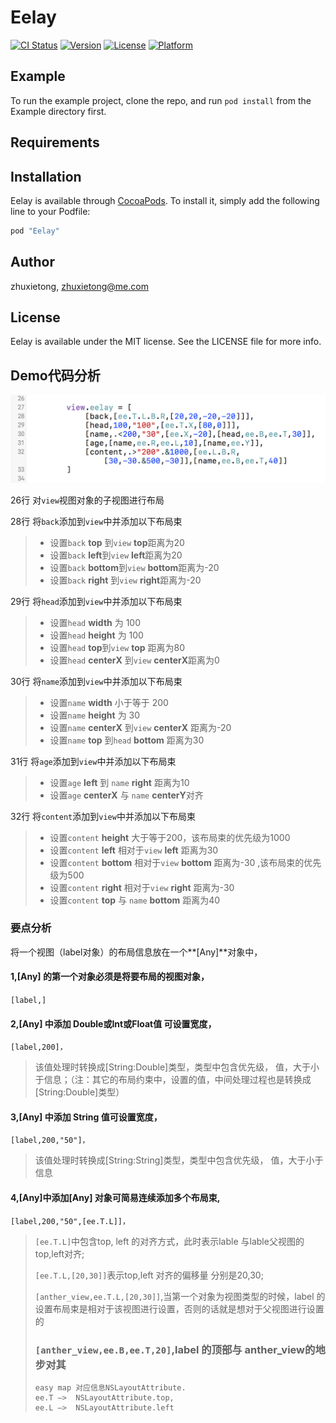 # Eelay

[![CI Status](http://img.shields.io/travis/zhuxietong/Eelay.svg?style=flat)](https://travis-ci.org/zhuxietong/Eelay)
[![Version](https://img.shields.io/cocoapods/v/Eelay.svg?style=flat)](http://cocoapods.org/pods/Eelay)
[![License](https://img.shields.io/cocoapods/l/Eelay.svg?style=flat)](http://cocoapods.org/pods/Eelay)
[![Platform](https://img.shields.io/cocoapods/p/Eelay.svg?style=flat)](http://cocoapods.org/pods/Eelay)

## Example

To run the example project, clone the repo, and run `pod install` from the Example directory first.

## Requirements

## Installation

Eelay is available through [CocoaPods](http://cocoapods.org). To install
it, simply add the following line to your Podfile:

```ruby
pod "Eelay"
```

## Author

zhuxietong, zhuxietong@me.com

## License

Eelay is available under the MIT license. See the LICENSE file for more info.


## Demo代码分析

![demo](https://github.com/zhuxietong/EeLay/raw/master/demo.png?raw=true)



26行    对`view`视图对象的子视图进行布局

28行   将`back`添加到`view`中并添加以下布局束

> - 设置`back` **top** 到`view` **top**距离为20
> - 设置`back` **left**到`view` **left**距离为20
> - 设置`back` **bottom**到`view` **bottom**距离为-20
> - 设置`back` **right** 到`view` **right**距离为-20



29行   将`head`添加到`view`中并添加以下布局束

> - 设置`head` **width** 为 100
> - 设置`head` **height** 为 100
> - 设置`head` **top**到`view` **top** 距离为80
> - 设置`head` **centerX** 到`view` **centerX**距离为0



30行   将`name`添加到`view`中并添加以下布局束

> - 设置`name` **width** 小于等于 200
> - 设置`name` **height** 为 30
> - 设置`name` **centerX** 到`view` **centerX** 距离为-20
> - 设置`name` **top** 到`head` **bottom** 距离为30



31行   将`age`添加到`view`中并添加以下布局束

> - 设置`age` **left** 到 `name` **right** 距离为10
> - 设置`age` **centerX** 与 `name` **centerY**对齐



32行   将`content`添加到`view`中并添加以下布局束

> - 设置`content` **height** 大于等于200，该布局束的优先级为1000
> - 设置`content` **left** 相对于`view` **left** 距离为30
> - 设置`content` **bottom** 相对于`view` **bottom** 距离为-30 ,该布局束的优先级为500
> - 设置`content` **right** 相对于`view` **right** 距离为-30
> - 设置`content` **top** 与 `name` **bottom** 距离为40



### 要点分析

将一个视图（label对象）的布局信息放在一个**[Any]**对象中，

#### 1,[Any]  的第一个对象必须是将要布局的视图对象，

`[label,]`

#### 2,[Any] 中添加 Double或Int或Float值 可设置宽度，

`[label,200]，`

> 该值处理时转换成[String:Double]类型，类型中包含优先级， 值，大于小于信息；（注：其它的布局约束中，设置的值，中间处理过程也是转换成[String:Double]类型）

#### 3,[Any] 中添加 String 值可设置宽度，

`[label,200,"50"]，`

>  该值处理时转换成[String:String]类型，类型中包含优先级， 值，大于小于信息

#### 4,[Any]中添加[Any] 对象可简易连续添加多个布局束,

`[label,200,"50",[ee.T.L]]，`

> `[ee.T.L]`中包含top, left 的对齐方式，此时表示lable 与lable父视图的top,left对齐;
>
> `[ee.T.L,[20,30]]`表示top,left 对齐的偏移量 分别是20,30;
>
>  `[anther_view,ee.T.L,[20,30]]`,当第一个对象为视图类型的时候，label 的设置布局束是相对于该视图进行设置，否则的话就是想对于父视图进行设置的
>
> ###  `[anther_view,ee.B,ee.T,20]`,label 的顶部与 anther_view的地步对其
>
> ```
> easy map 对应信息NSLayoutAttribute.
> ee.T —>  NSLayoutAttribute.top,
> ee.L —>  NSLayoutAttribute.left
> ```



